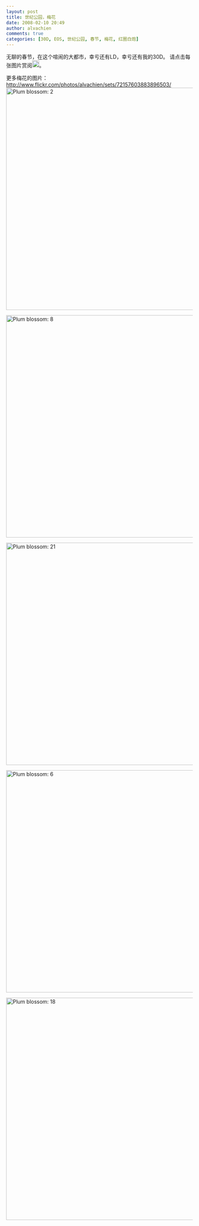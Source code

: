```yaml
---
layout: post
title: 世纪公园，梅花
date: 2008-02-10 20:49
author: alvachien
comments: true
categories: [30D, EOS, 世纪公园, 春节, 梅花, 红圈白炮]
---
```

<div>

无聊的春节，在这个喧闹的大都市，幸亏还有LD，幸亏还有我的30D。
请点击每张图片赏阅<img title="眨眼" src="http://shared.live.com/HjKMzTS-xzcms40!CabizA/emoticons/smile_wink.gif" alt="眨眼" width="19" height="19" />。

更多梅花的图片：<a href="http://www.flickr.com/photos/alvachien/sets/72157603883896503/">http://www.flickr.com/photos/alvachien/sets/72157603883896503/</a>
<a title="Plum blossom: 2 by Alva Chien, on Flickr" href="http://www.flickr.com/photos/alvachien/2254902342/"><img src="http://farm3.static.flickr.com/2125/2254902342_021f15c6c6_b.jpg" alt="Plum blossom: 2" width="600" /></a><a title="Plum blossom: 20 by Alva Chien, on Flickr" href="http://www.flickr.com/photos/alvachien/2254103439/"></a>

<a title="Plum blossom: 8 by Alva Chien, on Flickr" href="http://www.flickr.com/photos/alvachien/2254901158/"><img src="http://farm3.static.flickr.com/2033/2254901158_acf6f54b9f_b.jpg" alt="Plum blossom: 8" width="600" /></a>

</div>
<a title="Plum blossom: 21 by Alva Chien, on Flickr" href="http://www.flickr.com/photos/alvachien/2254102747/"><img src="http://farm3.static.flickr.com/2416/2254102747_7ea1560148_b.jpg" alt="Plum blossom: 21" width="600" /></a>

<a title="Plum blossom: 6 by Alva Chien, on Flickr" href="http://www.flickr.com/photos/alvachien/2254901606/"><img src="http://farm3.static.flickr.com/2064/2254901606_0196c43fa9_b.jpg" alt="Plum blossom: 6" width="600" /></a>

<a title="Plum blossom: 18 by Alva Chien, on Flickr" href="http://www.flickr.com/photos/alvachien/2254899336/"><img src="http://farm3.static.flickr.com/2274/2254899336_91e1e286ab_b.jpg" alt="Plum blossom: 18" width="600" /></a>
